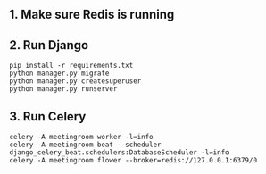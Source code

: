 
##  1. Make sure Redis is running 

## 2. Run Django
```shell
pip install -r requirements.txt
python manager.py migrate
python manager.py createsuperuser
python manager.py runserver
```

## 3. Run Celery
```shell
celery -A meetingroom worker -l=info
celery -A meetingroom beat --scheduler django_celery_beat.schedulers:DatabaseScheduler -l=info
celery -A meetingroom flower --broker=redis://127.0.0.1:6379/0
```


